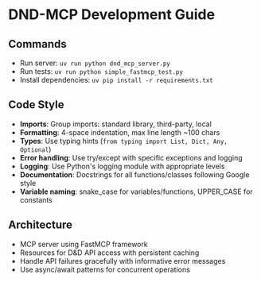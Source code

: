 # DND-MCP Development Guide

## Commands
- Run server: `uv run python dnd_mcp_server.py`
- Run tests: `uv run python simple_fastmcp_test.py`
- Install dependencies: `uv pip install -r requirements.txt`

## Code Style
- **Imports**: Group imports: standard library, third-party, local
- **Formatting**: 4-space indentation, max line length ~100 chars
- **Types**: Use typing hints (`from typing import List, Dict, Any, Optional`)
- **Error handling**: Use try/except with specific exceptions and logging
- **Logging**: Use Python's logging module with appropriate levels
- **Documentation**: Docstrings for all functions/classes following Google style
- **Variable naming**: snake_case for variables/functions, UPPER_CASE for constants

## Architecture
- MCP server using FastMCP framework
- Resources for D&D API access with persistent caching
- Handle API failures gracefully with informative error messages
- Use async/await patterns for concurrent operations